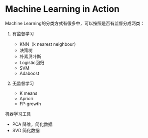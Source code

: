 # Machine Learning in Action 

Machine Learning的分类方式有很多中，可以按照是否有监督分成两类：

1. 有监督学习
    - KNN（k nearest neighbour）
    - 决策树
    - 朴素贝叶斯
    - Logistic回归
    - SVM
    - Adaboost

2. 无监督学习
    - K means
    - Apriori
    - FP-growth

机器学习工具

- PCA 降维，简化数据
- SVD 简化数据
